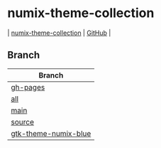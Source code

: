 

# numix-theme-collection

| [numix-theme-collection](https://samwhelp.github.io/numix-theme-collection/) | [GitHub](https://github.com/samwhelp/numix-theme-collection) |


## Branch

| Branch |
| --- |
| [gh-pages](https://github.com/samwhelp/numix-theme-collection/tree/gh-pages) |
| [all](https://github.com/samwhelp/numix-theme-collection/tree/all) |
| [main](https://github.com/samwhelp/numix-theme-collection/tree/main) |
| [source](https://github.com/samwhelp/numix-theme-collection/tree/source) |
| [gtk-theme-numix-blue](https://github.com/samwhelp/numix-theme-collection/tree/gtk-theme-numix-blue) |
